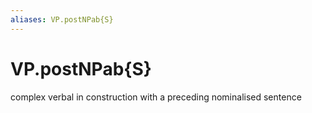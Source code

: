 ```yaml
---
aliases: VP.postNPab{S}
---
```

# VP.postNPab{S}

complex verbal in construction with a preceding nominalised sentence